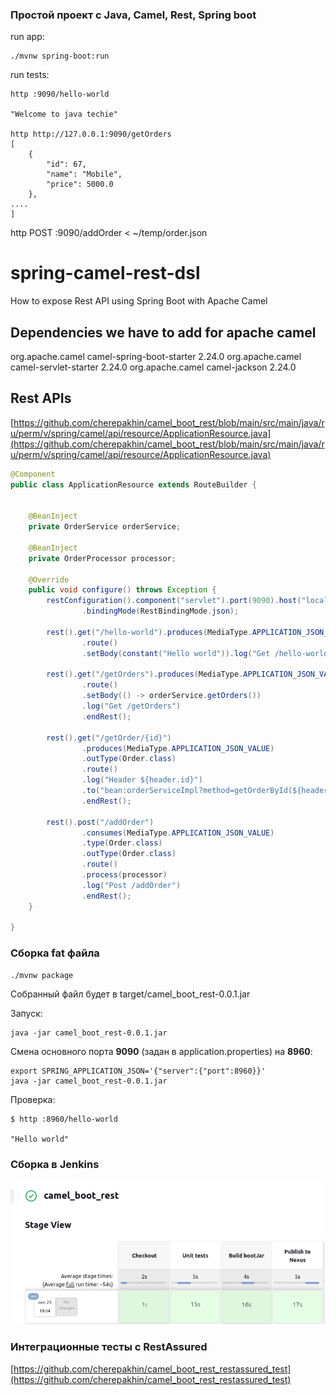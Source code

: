 ### Простой проект с Java, Camel, Rest, Spring boot

run app:

````shell
./mvnw spring-boot:run
````

run tests:

````shell
http :9090/hello-world

"Welcome to java techie"

http http://127.0.0.1:9090/getOrders
[
    {
        "id": 67,
        "name": "Mobile",
        "price": 5000.0
    },
....
]
````

http POST :9090/addOrder < ~/temp/order.json


# spring-camel-rest-dsl
How to expose Rest API using Spring Boot with Apache Camel

## Dependencies we have to add for apache camel

<dependency>
    <groupId>org.apache.camel</groupId>
    <artifactId>camel-spring-boot-starter</artifactId>
    <version>2.24.0</version>
</dependency>
<dependency>
    <groupId>org.apache.camel</groupId>
    <artifactId>camel-servlet-starter</artifactId>
    <version>2.24.0</version>
</dependency>
<dependency>
    <groupId>org.apache.camel</groupId>
    <artifactId>camel-jackson</artifactId>
    <version>2.24.0</version>
</dependency>

##  Rest APIs
[https://github.com/cherepakhin/camel_boot_rest/blob/main/src/main/java/ru/perm/v/spring/camel/api/resource/ApplicationResource.java](https://github.com/cherepakhin/camel_boot_rest/blob/main/src/main/java/ru/perm/v/spring/camel/api/resource/ApplicationResource.java)

````java
@Component
public class ApplicationResource extends RouteBuilder {


    @BeanInject
    private OrderService orderService;

    @BeanInject
    private OrderProcessor processor;

    @Override
    public void configure() throws Exception {
        restConfiguration().component("servlet").port(9090).host("localhost")
                .bindingMode(RestBindingMode.json);

        rest().get("/hello-world").produces(MediaType.APPLICATION_JSON_VALUE)
                .route()
                .setBody(constant("Hello world")).log("Get /hello-world").endRest();

        rest().get("/getOrders").produces(MediaType.APPLICATION_JSON_VALUE)
                .route()
                .setBody(() -> orderService.getOrders())
                .log("Get /getOrders")
                .endRest();

        rest().get("/getOrder/{id}")
                .produces(MediaType.APPLICATION_JSON_VALUE)
                .outType(Order.class)
                .route()
                .log("Header ${header.id}")
                .to("bean:orderServiceImpl?method=getOrderById(${header.id})")
                .endRest();

        rest().post("/addOrder")
                .consumes(MediaType.APPLICATION_JSON_VALUE)
                .type(Order.class)
                .outType(Order.class)
                .route()
                .process(processor)
                .log("Post /addOrder")
                .endRest();
    }

}

````

### Сборка fat файла

````shell
./mvnw package
````

Собранный файл будет в target/camel_boot_rest-0.0.1.jar

Запуск:

````shell
java -jar camel_boot_rest-0.0.1.jar
````

Смена основного порта __9090__ (задан в application.properties) на __8960__:

````shell
export SPRING_APPLICATION_JSON='{"server":{"port":8960}}'
java -jar camel_boot_rest-0.0.1.jar
````

Проверка:

````shell
$ http :8960/hello-world

"Hello world"

````

### Сборка в Jenkins

![jenkins_build](doc/jenkins_build.png)

### Интеграционные тесты с RestAssured

[https://github.com/cherepakhin/camel_boot_rest_restassured_test](https://github.com/cherepakhin/camel_boot_rest_restassured_test)
